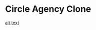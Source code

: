 # Circle Agency Clone

[alt text](https://raw.githubusercontent.com/Alanch8/circle-agency/master/assets/Circle-agency.png)
